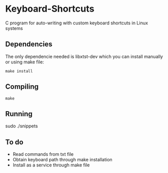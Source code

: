 # Keyboard-Shortcuts
C program for auto-writing with custom keyboard shortcuts in Linux systems

## Dependencies
The only dependencie needed is libxtst-dev which you can install manually or using make file:
```
make install
```
## Compiling
```
make
```
## Running
sudo ./snippets

## To do
- Read commands from txt file
- Obtain keyboard path through make installation
- Install as a service through make file
